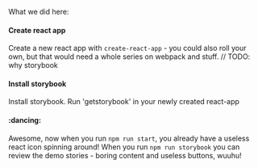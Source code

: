 What we did here:

#### Create react app
Create a new react app with `create-react-app` - you could also roll your own, but that would need a whole series on webpack and stuff.
// TODO: why storybook
#### Install storybook
Install storybook. Run 'getstorybook' in your newly created react-app

#### :dancing:
Awesome, now when you run `npm run start`, you already have a useless react icon spinning around!
When you run `npm run storybook` you can review the demo stories - boring content and useless buttons, wuuhu!